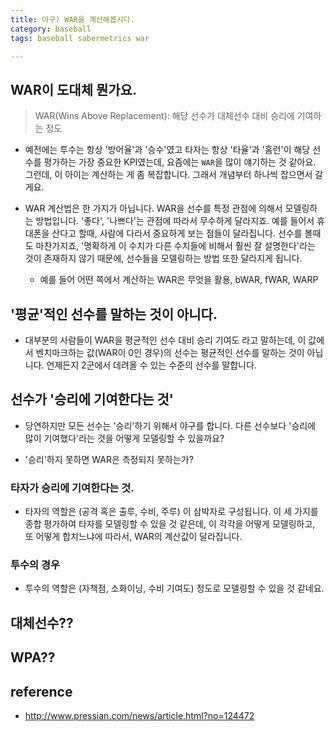 ```yaml
---
title: 야구) WAR을 계산해봅시다. 
category: baseball
tags: baseball sabermetrics war

---
```


## WAR이 도대체 뭔가요.

> WAR(Wins Above Replacement): 해당 선수가 대체선수 대비 승리에 기여하는 정도

- 예전에는 투수는 항상 '방어율'과 '승수'였고 타자는 항상 '타율'과 '홈런'이 해당 선수를 평가하는 가장 중요한 KPI였는데, 요즘에는 `WAR`을 많이 얘기하는 것 같아요. 그런데, 이 아이는 계산하는 게 좀 복잡합니다. 그래서 개념부터 하나씩 잡으면서 갈게요. 

- WAR 계산법은 한 가지가 아닙니다. WAR을 선수를 특정 관점에 의해서 모델링하는 방법입니다. '좋다', '나쁘다'는 관점에 따라서 무수하게 달라지죠. 예를 들어서 휴대폰을 산다고 할때, 사람에 다라서 중요하게 보는 점들이 달라집니다. 선수를 볼때도 마찬가지죠, '명확하게 이 수치가 다른 수치들에 비해서 훨씬 잘 설명한다'라는 것이 존재하지 않기 때문에, 선수들을 모델링하는 방법 또한 달라지게 됩니다. 
    - 예를 들어 어떤 쪽에서 계산하는 WAR은 무엇을 활용, bWAR, fWAR, WARP

## '평균'적인 선수를 말하는 것이 아니다. 

- 대부분의 사람들이 WAR을 평균적인 선수 대비 승리 기여도 라고 말하는데, 이 값에서 벤치마크하는 값(WAR이 0인 경우)의 선수는 평균적인 선수를 말하는 것이 아닙니다. 언제든지 2군에서 데려올 수 있는 수준의 선수를 말합니다. 


## 선수가 '승리에 기여한다는 것'

- 당연하지만 모든 선수는 '승리'하기 위해서 야구를 합니다. 다른 선수보다 '승리에 많이 기여했다'라는 것을 어떻게 모델링할 수 있을까요?

- '승리'하지 못하면 WAR은 측정되지 못하는가? 

### 타자가 승리에 기여한다는 것.

- 타자의 역할은 (공격 혹은 출루, 수비, 주루) 이 삼박자로 구성됩니다. 이 세 가지를 종합 평가하여 타자를 모델링할 수 있을 것 같은데, 이 각각을 어떻게 모델링하고, 또 어떻게 합치느냐에 따라서, WAR의 계산값이 달라집니다. 

### 투수의 경우 

- 투수의 역할은 (자책점, 소화이닝, 수비 기여도) 정도로 모델링할 수 있을 것 같네요. 

## 대체선수??




## WPA??

## reference 

- http://www.pressian.com/news/article.html?no=124472
